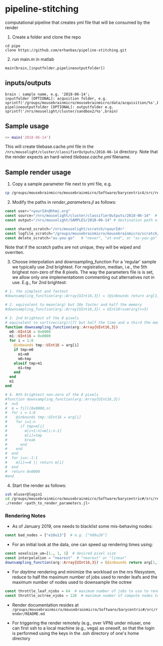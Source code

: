 # pipeline-stitching
computational pipeline that creates yml file that will be consumed by the render

1. Create a folder and clone the repo
```
cd pipe
clone https://github.com/erhanbas/pipeline-stitching.git 
```
2. run main.m in matlab
```
main(brain,[inputfolder,pipelineoutputfolder])
```
## inputs/outputs
    brain : sample name, e.g. '2018-06-14';
    inputfolder [OPTIONAL]: acqusition folder, e.g. sprintf('/groups/mousebrainmicro/mousebrainmicro/data/acquisition/%s',brain);
    pipelineoutputfolder [OPTIONAL]: outputfolder e.g. sprintf('/nrs/mouselight/cluster/sandbox2/%s',brain)

## Sample usage
```matlab
>> main('2018-06-14')
```
This will create tilebase.cache.yml file in the `/nrs/mouselight/cluster/classifierOutputs/2018-06-14` directory. Note that the render expects an hard-wired _tilebase.cache.yml_ filename.


## Sample render usage

1. Copy a sample parameter file next to yml file, e.g.
```sh
cp /groups/mousebrainmicro/mousebrainmicro/Software/barycentric4/src/render/parameters.jl /nrs/mouselight/cluster/classifierOutputs/2018-06-14/render_parameters.jl
```

2. Modify the paths in _render_parameters.jl_ as follows:
```julia
const user="<yourId>@hhmi.org"
const source="/nrs/mouselight/cluster/classifierOutputs/2018-06-14"  # path to directory holding tilebase.cache.yml
const output="/nrs/mouselight/SAMPLES/2018-06-14" # destination path of octree. Note the absence of trailing slash. Existing files will be overritten

const shared_scratch="/nrs/mouselight/scratch/<yourId>"
const logfile_scratch="/groups/mousebrainmicro/mousebrainmicro/scratch/<yourId>"  # should be on /groups
const delete_scratch="as-you-go"   # "never", "at-end", or "as-you-go"
```
Note that if the scratch paths are not unique, they will be wiped and overriten.

3. Choose interpolation and downsampling_function
For a 'regular' sample we typically use 2nd brightest. For registration, median, i.e., the 5th brighest non-zero of the 8 pixels. The way the parameters file is is set, we allow only one implementationm commenting out alternatives not in use. E.g., for 2nd brightest:

```julia
# 1. the simplest and fastest
#downsampling_function(arg::Array{UInt16,3}) = (@inbounds return arg[1,1,1])

# 2. equivalent to mean(arg) but 30x faster and half the memory
#downsampling_function(arg::Array{UInt16,3}) = UInt16(sum(arg)>>3)

# 3. 2nd brightest of the 8 pixels
# equivalent to sort(vec(arg))[7] but half the time and a third the memory usage
function downsampling_function(arg::Array{UInt16,3})
  m0::UInt16 = 0x0000
  m1::UInt16 = 0x0000
  for i = 1:8
    @inbounds tmp::UInt16 = arg[i]
    if tmp>m0
      m1=m0
      m0=tmp
    elseif tmp>m1
      m1=tmp
    end
  end
  m1
end

# 4. Nth brightest non-zero of the 8 pixels
#function downsampling_function(arg::Array{UInt16,3})
#  n=5
#  m = fill(0x0000,n)
#  for i = 1:8
#    @inbounds tmp::UInt16 = arg[i]
#    for i=1:n
#      if tmp>m[i]
#        m[i+1:n]=m[i:n-1]
#        m[i]=tmp
#        break
#      end
#    end
#  end
#  for i=n:-1:1
#    m[i]==0 || return m[i]
#  end
#  return 0x0000
#end
```

4. Start the render as follows:
```sh
ssh mluser@login1
cd /groups/mousebrainmicro/mousebrainmicro/Software/barycentric#/src/render/src
./render <path_to_render_parameters.jl>
```

### Rendering Notes
- As of January 2019, one needs to blacklist some mis-behaving nodes:
```julia
const bad_nodes = ["e10u13"]  # e.g. ["h09u20"]
```

- For an initial look at the data, one can speed up rendering times using:
```julia
const voxelsize_um=[1., 1, 1]  # desired pixel size
const interpolation = "nearest"  # "nearest" or "linear"
downsampling_function(arg::Array{UInt16,3}) = (@inbounds return arg[1,1,1])
```
- For _daytime_ rendering and minimize the workload on the nrs filesystem, reduce to half the maximum number of jobs used to render leafs and the maximum number of nodes used to downsample the octree
```julia
const throttle_leaf_njobs = 64  # maximum number of jobs to use to render leafs
const throttle_octree_njobs = 128  # maximum number of compute nodes to use to downsample octree
```

- Render documentation resides at `/groups/mousebrainmicro/mousebrainmicro/Software/barycentric#/src/render/README.md`

- For triggering the render remotely (e.g., over VPN) under mluser, one can first ssh to a local machine (e.g., vega) as oneself, so that the login is performed using the keys in the .ssh directory of one's home directory

